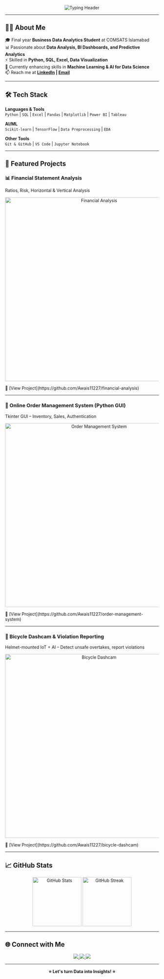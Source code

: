 <!-- ====================== HEADER SECTION ====================== -->
<div align="center">
  <img src="https://readme-typing-svg.demolab.com?font=Fira+Code&size=28&duration=3000&pause=1000&color=0A66C2&center=true&vCenter=true&width=650&lines=Awais+Manzoor;Aspiring+Data+Analyst;Python+%7C+SQL+%7C+Excel;Business+Data+Analytics+Student;BI+%26+Data+Visualization+Enthusiast" alt="Typing Header" />
</div>

---

## 👨‍💻 About Me
🎓 Final year **Business Data Analytics Student** at COMSATS Islamabad  
📊 Passionate about **Data Analysis, BI Dashboards, and Predictive Analytics**  
⚡ Skilled in **Python, SQL, Excel, Data Visualization**  
🌱 Currently enhancing skills in **Machine Learning & AI for Data Science**  
📫 Reach me at **[LinkedIn](https://linkedin.com/in/awais-manzoor) | [Email](mailto:awaismanzoor@example.com)**  

---

## 🛠️ Tech Stack

**Languages & Tools**  
`Python` | `SQL` | `Excel` | `Pandas` | `Matplotlib` | `Power BI` | `Tableau`  

**AI/ML**  
`Scikit-learn` | `TensorFlow` | `Data Preprocessing` | `EDA`  

**Other Tools**  
`Git & GitHub` | `VS Code` | `Jupyter Notebook`  

---

## 🚀 Featured Projects

### 📊 Financial Statement Analysis
Ratios, Risk, Horizontal & Vertical Analysis  

<p align="center">
  <img src="assets/finance-analysis.png" alt="Financial Analysis" width="600"/>
</p>  
🔗 [View Project](https://github.com/Awais11227/financial-analysis)

---

### 🛒 Online Order Management System (Python GUI)
Tkinter GUI – Inventory, Sales, Authentication  

<p align="center">
  <img src="assets/order-system.png" alt="Order Management System" width="600"/>
</p>  
🔗 [View Project](https://github.com/Awais11227/order-management-system)

---

### 🚴 Bicycle Dashcam & Violation Reporting
Helmet-mounted IoT + AI – Detect unsafe overtakes, report violations  

<p align="center">
  <img src="assets/bicycle-dashcam.png" alt="Bicycle Dashcam" width="600"/>
</p>  
🔗 [View Project](https://github.com/Awais11227/bicycle-dashcam)

---

## 📈 GitHub Stats

<p align="center">
  <img src="https://github-readme-stats.vercel.app/api?username=Awais11227&show_icons=true&theme=tokyonight" alt="GitHub Stats" height="160"/>
  <img src="https://github-readme-streak-stats.herokuapp.com?user=Awais11227&theme=tokyonight" alt="GitHub Streak" height="160"/>
</p>

---

## 🌐 Connect with Me
<p align="center">
  <a href="https://linkedin.com/in/awais-manzoor">
    <img src="https://img.shields.io/badge/LinkedIn-0A66C2?style=for-the-badge&logo=linkedin&logoColor=white"/>
  </a>
  <a href="mailto:awaismanzoor@example.com">
    <img src="https://img.shields.io/badge/Email-D14836?style=for-the-badge&logo=gmail&logoColor=white"/>
  </a>
  <a href="https://github.com/Awais11227">
    <img src="https://img.shields.io/badge/GitHub-000000?style=for-the-badge&logo=github&logoColor=white"/>
  </a>
</p>

---

<div align="center">
  <b>⭐ Let's turn Data into Insights! ⭐</b>
</div>
